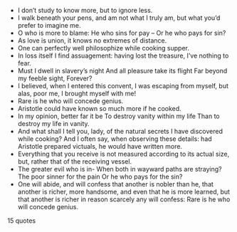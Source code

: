  - I don’t study to know more, but to ignore less.
 - I walk beneath your pens, and am not what I truly am, but what you’d prefer to imagine me.
 - O who is more to blame: He who sins for pay – Or he who pays for sin?
 - As love is union, it knows no extremes of distance.
 - One can perfectly well philosophize while cooking supper.
 - In loss itself I find assuagement: having lost the treasure, I’ve nothing to fear.
 - Must I dwell in slavery’s night And all pleasure take its flight Far beyond my feeble sight, Forever?
 - I believed, when I entered this convent, I was escaping from myself, but alas, poor me, I brought myself with me!
 - Rare is he who will concede genius.
 - Aristotle could have known so much more if he cooked.
 - In my opinion, better far it be To destroy vanity within my life Than to destroy my life in vanity.
 - And what shall I tell you, lady, of the natural secrets I have discovered while cooking? And I often say, when observing these details: had Aristotle prepared victuals, he would have written more.
 - Everything that you receive is not measured according to its actual size, but, rather that of the receiving vessel.
 - The greater evil who is in- When both in wayward paths are straying? The poor sinner for the pain Or he who pays for the sin?
 - One will abide, and will confess that another is nobler than he, that another is richer, more handsome, and even that he is more learned, but that another is richer in reason scarcely any will confess: Rare is he who will concede genius.

15 quotes